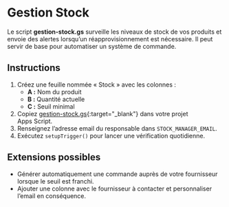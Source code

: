 # Gestion Stock

Le script **gestion-stock.gs** surveille les niveaux de stock de vos produits et envoie des alertes lorsqu’un réapprovisionnement est nécessaire. Il peut servir de base pour automatiser un système de commande.

## Instructions

1. Créez une feuille nommée « Stock » avec les colonnes :
   - **A :** Nom du produit
   - **B :** Quantité actuelle
   - **C :** Seuil minimal
2. Copiez [gestion-stock.gs](https://github.com/BoostYourLife/google-sheets-automation-scripts/blob/main/scripts/gestion-stock.gs){:target="_blank"} dans votre projet Apps Script.
3. Renseignez l’adresse email du responsable dans `STOCK_MANAGER_EMAIL`.
4. Exécutez `setupTrigger()` pour lancer une vérification quotidienne.

## Extensions possibles

- Générer automatiquement une commande auprès de votre fournisseur lorsque le seuil est franchi.
- Ajouter une colonne avec le fournisseur à contacter et personnaliser l’email en conséquence.